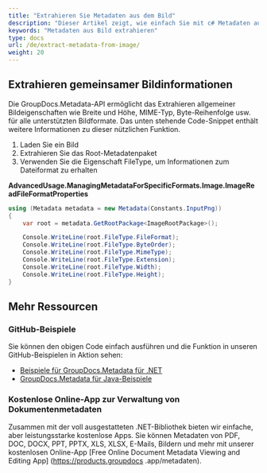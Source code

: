 ```yaml
---
title: "Extrahieren Sie Metadaten aus dem Bild"
description: "Dieser Artikel zeigt, wie einfach Sie mit c# Metadaten aus Bildern extrahieren können."
keywords: "Metadaten aus Bild extrahieren"
type: docs
url: /de/extract-metadata-from-image/
weight: 20
---
```


## Extrahieren gemeinsamer Bildinformationen

Die GroupDocs.Metadata-API ermöglicht das Extrahieren allgemeiner Bildeigenschaften wie Breite und Höhe, MIME-Typ, Byte-Reihenfolge usw. für alle unterstützten Bildformate. Das unten stehende Code-Snippet enthält weitere Informationen zu dieser nützlichen Funktion.

1. Laden Sie ein Bild
2. Extrahieren Sie das Root-Metadatenpaket
3. Verwenden Sie die Eigenschaft FileType, um Informationen zum Dateiformat zu erhalten

**AdvancedUsage.ManagingMetadataForSpecificFormats.Image.ImageReadFileFormatProperties**

```csharp
using (Metadata metadata = new Metadata(Constants.InputPng))
{
	var root = metadata.GetRootPackage<ImageRootPackage>();

	Console.WriteLine(root.FileType.FileFormat);
	Console.WriteLine(root.FileType.ByteOrder);
	Console.WriteLine(root.FileType.MimeType);
	Console.WriteLine(root.FileType.Extension);
	Console.WriteLine(root.FileType.Width);
	Console.WriteLine(root.FileType.Height);
}
```

## Mehr Ressourcen
### GitHub-Beispiele
Sie können den obigen Code einfach ausführen und die Funktion in unseren GitHub-Beispielen in Aktion sehen:
* [Beispiele für GroupDocs.Metadata für .NET](https://github.com/groupdocs-metadata/GroupDocs.Metadata-for-.NET)
* [GroupDocs.Metadata für Java-Beispiele](https://github.com/groupdocs-metadata/GroupDocs.Metadata-for-Java)

### Kostenlose Online-App zur Verwaltung von Dokumentenmetadaten
Zusammen mit der voll ausgestatteten .NET-Bibliothek bieten wir einfache, aber leistungsstarke kostenlose Apps.
Sie können Metadaten von PDF, DOC, DOCX, PPT, PPTX, XLS, XLSX, E-Mails, Bildern und mehr mit unserer kostenlosen Online-App [Free Online Document Metadata Viewing and Editing App] (https://products.groupdocs .app/metadaten).



